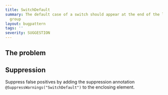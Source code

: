 ```yaml
---
title: SwitchDefault
summary: The default case of a switch should appear at the end of the last statement
  group
layout: bugpattern
tags: ''
severity: SUGGESTION
---
```


<!--
*** AUTO-GENERATED, DO NOT MODIFY ***
To make changes, edit the @BugPattern annotation or the explanation in docs/bugpattern.
-->


## The problem


## Suppression
Suppress false positives by adding the suppression annotation `@SuppressWarnings("SwitchDefault")` to the enclosing element.
